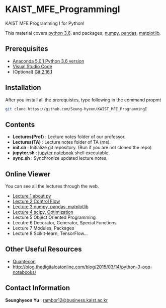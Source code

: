 # KAIST_MFE_ProgrammingI
KAIST MFE Programming I for Python!

This material covers [python 3.6](https://www.python.org/downloads/). and packages; [numpy](http://www.numpy.org/), [pandas](https://pandas.pydata.org/), [matplotlib](https://matplotlib.org/).

## Prerequisites

* [Anaconda 5.0.1 Python 3.6 version](https://www.anaconda.com/download/)
* [Visual Studio Code](https://code.visualstudio.com/download)
* (Optional) [Git 2.16.1](https://git-scm.com/downloads)

## Installation
 After you install all the prerequistes, type following in the command propmt
```bash
git clone https://github.com/Seung-hyeon/KAIST_MFE_ProgrammingI
```

## Contents
* **Lectures(Prof)** : Lecture notes folder of our professor.
* **Lectures(TA)** : Lecture notes folder of TA (me).
* **init.sh** : Initialize git repository. (Run if you are not cloned the repo)
* **jupyter.sh** : [jupyter notebook](http://jupyter.org/) shell executable.
* **sync.sh** : Synchronize updated lecture notes.

## Online Viewer
 You can see all the lectures through the web.

* [Lecture 1 about py](http://nbviewer.jupyter.org/gist/Seung-hyeon/7f7d7ec454223c24e8d27ad27e33359d)
* [Lecture 2 Control Flow](http://nbviewer.jupyter.org/gist/Seung-hyeon/55c51309d5dd38d9272cb2feb17580e1)
* [Lecture 3 numpy, pandas, matplotlib](http://nbviewer.jupyter.org/gist/Seung-hyeon/1dd7ce8ae45e2b140ff8af55914ec2e1)
* [Lecture 4 scipy, Optimization](http://nbviewer.jupyter.org/gist/Seung-hyeon/26a329ec8eb504da249932bf3b70b556)
* Lecture 5 Object Oriented Programming
* Lecutre 6 Decorator, Generator, Special Functions
* Lecture 7 Modules, Packages
* Lecture 8 Scikit-learn, TensorFlow...

## Other Useful Resources
* [Quantecon](https://lectures.quantecon.org/)
* http://blog.thedigitalcatonline.com/blog/2015/03/14/python-3-oop-notebooks/

## Contact Information

**Seunghyeon Yu** : rambor12@business.kaist.ac.kr